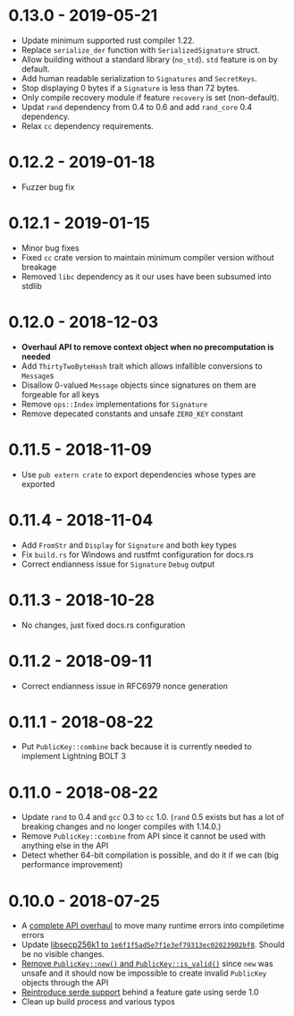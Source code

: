 # 0.13.0 - 2019-05-21

* Update minimum supported rust compiler 1.22.
* Replace `serialize_der` function with `SerializedSignature` struct.
* Allow building without a standard library (`no_std`). `std` feature is on by default.
* Add human readable serialization to `Signatures` and `SecretKeys`.
* Stop displaying 0 bytes if a `Signature` is less than 72 bytes.
* Only compile recovery module if feature `recovery` is set (non-default).
* Updat `rand` dependency from 0.4 to 0.6 and add `rand_core` 0.4 dependency.
* Relax `cc` dependency requirements.

# 0.12.2 - 2019-01-18

* Fuzzer bug fix

# 0.12.1 - 2019-01-15

* Minor bug fixes
* Fixed `cc` crate version to maintain minimum compiler version without breakage
* Removed `libc` dependency as it our uses have been subsumed into stdlib

# 0.12.0 - 2018-12-03

* **Overhaul API to remove context object when no precomputation is needed**
* Add `ThirtyTwoByteHash` trait which allows infallible conversions to `Message`s
* Disallow 0-valued `Message` objects since signatures on them are forgeable for all keys
* Remove `ops::Index` implementations for `Signature`
* Remove depecated constants and unsafe `ZERO_KEY` constant

# 0.11.5 - 2018-11-09

* Use `pub extern crate` to export dependencies whose types are exported

# 0.11.4 - 2018-11-04

* Add `FromStr` and `Display` for `Signature` and both key types
* Fix `build.rs` for Windows and rustfmt configuration for docs.rs
* Correct endianness issue for `Signature` `Debug` output

# 0.11.3 - 2018-10-28

* No changes, just fixed docs.rs configuration

# 0.11.2 - 2018-09-11

* Correct endianness issue in RFC6979 nonce generation

# 0.11.1 - 2018-08-22

* Put `PublicKey::combine` back because it is currently needed to implement Lightning BOLT 3

# 0.11.0 - 2018-08-22

* Update `rand` to 0.4 and `gcc` 0.3 to `cc` 1.0. (`rand` 0.5 exists but has a lot of breaking changes and no longer compiles with 1.14.0.)
* Remove `PublicKey::combine` from API since it cannot be used with anything else in the API
* Detect whether 64-bit compilation is possible, and do it if we can (big performance improvement)

# 0.10.0 - 2018-07-25

* A [complete API overhaul](https://github.com/rust-bitcoin/rust-secp256k1/pull/27) to move many runtime errors into compiletime errors
* Update [libsecp256k1 to `1e6f1f5ad5e7f1e3ef79313ec02023902bf8`](https://github.com/rust-bitcoin/rust-secp256k1/pull/32). Should be no visible changes.
* [Remove `PublicKey::new()` and `PublicKey::is_valid()`](https://github.com/rust-bitcoin/rust-secp256k1/pull/37) since `new` was unsafe and it should now be impossible to create invalid `PublicKey` objects through the API
* [Reintroduce serde support](https://github.com/rust-bitcoin/rust-secp256k1/pull/38) behind a feature gate using serde 1.0
* Clean up build process and various typos


